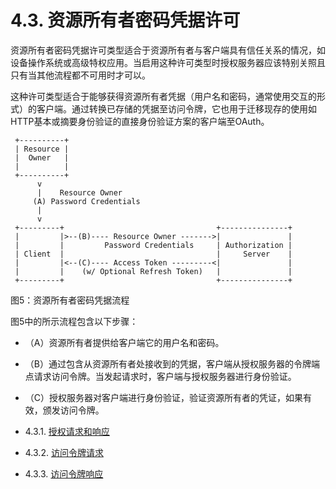 4.3. 资源所有者密码凭据许可
================================
资源所有者密码凭据许可类型适合于资源所有者与客户端具有信任关系的情况，如设备操作系统或高级特权应用。当启用这种许可类型时授权服务器应该特别关照且只有当其他流程都不可用时才可以。

这种许可类型适合于能够获得资源所有者凭据（用户名和密码，通常使用交互的形式）的客户端。通过转换已存储的凭据至访问令牌，它也用于迁移现存的使用如HTTP基本或摘要身份验证的直接身份验证方案的客户端至OAuth。

     +----------+
     | Resource |
     |  Owner   |
     |          |
     +----------+
          v
          |    Resource Owner
         (A) Password Credentials
          |
          v
     +---------+                                  +---------------+
     |         |>--(B)---- Resource Owner ------->|               |
     |         |         Password Credentials     | Authorization |
     | Client  |                                  |     Server    |
     |         |<--(C)---- Access Token ---------<|               |
     |         |    (w/ Optional Refresh Token)   |               |
     +---------+                                  +---------------+
图5：资源所有者密码凭据流程

图5中的所示流程包含以下步骤：
- （A）资源所有者提供给客户端它的用户名和密码。
- （B）通过包含从资源所有者处接收到的凭据，客户端从授权服务器的令牌端点请求访问令牌。当发起请求时，客户端与授权服务器进行身份验证。
- （C）授权服务器对客户端进行身份验证，验证资源所有者的凭证，如果有效，颁发访问令牌。

- 4.3.1. [授权请求和响应](4.3.1.md)
- 4.3.2. [访问令牌请求](4.3.2.md)
- 4.3.3. [访问令牌响应](4.3.3.md)